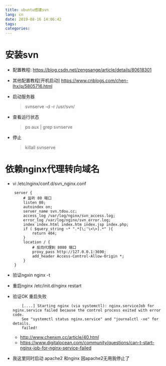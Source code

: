 ```yaml
---
title: ubuntu搭建svn
lang: cn
date: 2019-08-16 14:06:42
tags:
categories:
---
```


# 安装svn

- 配置教程: https://blog.csdn.net/zengsange/article/details/80618301
- 其他配置教程[开机启动] https://www.cnblogs.com/chen-lhx/p/5805716.html



- 启动服务器
    > svnserve -d -r /usr/svn/

- 查看运行状态
    > ps aux | grep svnserve

- 停止
    > killall svnserve


# 依赖nginx代理转向域名

- vi /etc/nginx/conf.d/svn_nginx.conf

``` nginx.config
	server {
		# 监听 80 端口
		listen 80;
		autoindex on;
		server_name svn.tdou.cc;
		access_log /var/log/nginx/svn_access.log;
		error_log /var/log/nginx/svn_error.log;
		index index.html index.htm index.jsp index.php;
		if ( $query_string ~* ".*[\;'\<\>].*" ){
			return 404;
		}
		location / {
			# 反向代理到 8080 端口
			proxy_pass http://127.0.0.1:3690;
			add_header Access-Control-Allow-Origin *;
		}
	} 
```

- 验证ngxin nginx -t 
- 重启nginx /etc/init.d/nginx restart 

- 验证OK 重启失败
	```
		[....] Starting nginx (via systemctl): nginx.serviceJob for nginx.service failed because the control process exited with error code.
		See "systemctl status nginx.service" and "journalctl -xe" for details.
		failed! 
	```
	- http://www.chenxm.cc/article/40.html
	- https://www.digitalocean.com/community/questions/can-t-start-nginx-job-for-nginx-service-failed

- 我这里同时启动 apache2 和nginx 因apache2无用我停止了